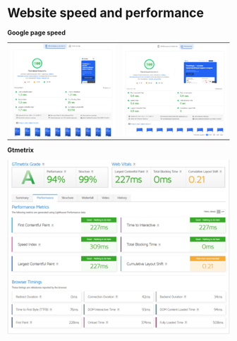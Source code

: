# Website speed and performance

**Google page speed**

<table>
   <tr>
      <td>
         <img src="./src/img/md/pagespeed__mob.png" alt="Картинка мобильного" title="Картинка">
      </td>
      <td>
         <img src="./src/img/md/pagespeed__des-1.png" alt="Картинка компьютера" title="Картинка">
      </td>
   </tr>
</table>

**Gtmetrix**

 <img src="./src/img/md/GTmetrix.png" alt="Картинка">
